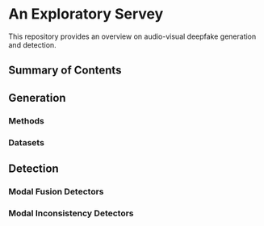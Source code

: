 # An Exploratory Servey
This repository provides an overview on audio-visual deepfake generation and detection.

## Summary of Contents


## Generation

### Methods

### Datasets



## Detection

### Modal Fusion Detectors

### Modal Inconsistency Detectors




